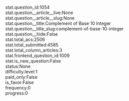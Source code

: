 stat.question_id:1054  
stat.question__article__live:None  
stat.question__article__slug:None  
stat.question__title:Complement of Base 10 Integer  
stat.question__title_slug:complement-of-base-10-integer  
stat.question__hide:False  
stat.total_acs:2506  
stat.total_submitted:4585  
stat.total_column_articles:3  
stat.frontend_question_id:1009  
stat.is_new_question:False  
status:None  
difficulty.level:1  
paid_only:False  
is_favor:False  
frequency:0  
progress:0  
